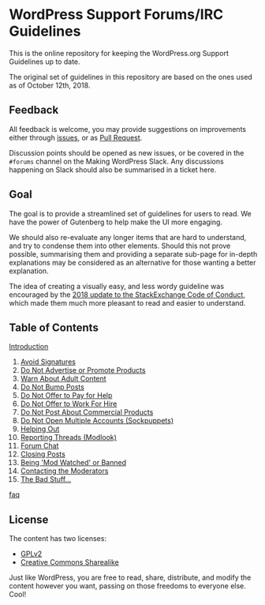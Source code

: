 # WordPress Support Forums/IRC Guidelines

This is the online repository for keeping the WordPress.org Support Guidelines up to date.

The original set of guidelines in this repository are based on the ones used as of October 12th, 2018.

## Feedback

All feedback is welcome, you may provide suggestions on improvements either through [issues](https://github.com/Clorith/wporg-support-guidelines/issues/new), or as [Pull Request](https://github.com/Clorith/wporg-support-guidelines/compare). 

Discussion points should be opened as new issues, or be covered in the `#forums` channel on the Making WordPress Slack. 
Any discussions happening on Slack should also be summarised in a ticket here.

## Goal

The goal is to provide a streamlined set of guidelines for users to read. We have the power of Gutenberg to help make the UI more engaging.

We should also re-evaluate any longer items that are hard to understand, and try to condense them into other elements.
Should this not prove possible, summarising them and providing a separate sub-page for in-depth explanations may be considered as an alternative for those wanting a better explanation.

The idea of creating a visually easy, and less wordy guideline was encouraged by the [2018 update to the StackExchange Code of Conduct](https://meta.stackexchange.com/conduct), which made them much more pleasant to read and easier to understand.

## Table of Contents

[Introduction](https://github.com/clorith/wporg-support-guidelines/blob/master/introduction.md)

1. [Avoid Signatures](https://github.com/clorith/wporg-support-guidelines/blob/master/guideline-01.md)
2. [Do Not Advertise or Promote Products](https://github.com/clorith/wporg-support-guidelines/blob/master/guideline-02.md)
3. [Warn About Adult Content](https://github.com/clorith/wporg-support-guidelines/blob/master/guideline-03.md)
4. [Do Not Bump Posts](https://github.com/clorith/wporg-support-guidelines/blob/master/guideline-04.md)
5. [Do Not Offer to Pay for Help](https://github.com/clorith/wporg-support-guidelines/blob/master/guideline-05.md)
6. [Do Not Offer to Work For Hire](https://github.com/clorith/wporg-support-guidelines/blob/master/guideline-06.md)
7. [Do Not Post About Commercial Products](https://github.com/clorith/wporg-support-guidelines/blob/master/guideline-07.md)
8. [Do Not Open Multiple Accounts (Sockpuppets)](https://github.com/clorith/wporg-support-guidelines/blob/master/guideline-08.md)
9. [Helping Out](https://github.com/clorith/wporg-support-guidelines/blob/master/guideline-09.md)
10. [Reporting Threads (Modlook)](https://github.com/clorith/wporg-support-guidelines/blob/master/guideline-10.md)
11. [Forum Chat](https://github.com/clorith/wporg-support-guidelines/blob/master/guideline-11.md)
12. [Closing Posts](https://github.com/clorith/wporg-support-guidelines/blob/master/guideline-12.md)
13. [Being 'Mod Watched' or Banned](https://github.com/clorith/wporg-support-guidelines/blob/master/guideline-13.md)
14. [Contacting the Moderators](https://github.com/clorith/wporg-support-guidelines/blob/master/guideline-14.md)
15. [The Bad Stuff...](https://github.com/clorith/wporg-support-guidelines/blob/master/guideline-15.md)

[faq](https://github.com/clorith/wporg-support-guidelines/blob/master/faq.md)

## License

The content has two licenses:

- [GPLv2](https://github.com/clorith/wporg-support-guidelines/LICENSE)
- [Creative Commons Sharealike](https://creativecommons.org/licenses/by-sa/4.0/)

Just like WordPress, you are free to read, share, distribute, and modify the content however you want, passing on those freedoms to everyone else. Cool!